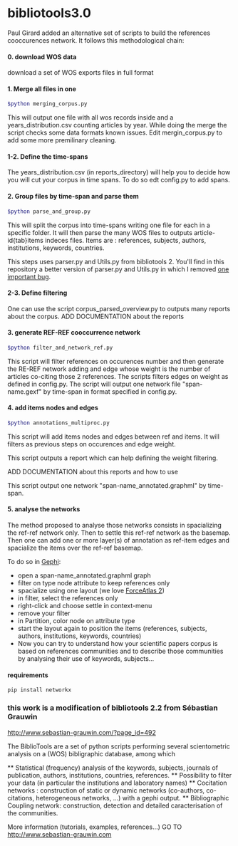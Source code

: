 bibliotools3.0
==============

Paul Girard added an alternative set of scripts to build the references cooccurences network.
It follows this methodological chain:

#### 0. download WOS data
download a set of WOS exports files in full format

#### 1. Merge all files in one 
```bash
$python merging_corpus.py
```
This will output one file with all wos records inside and a years_distribution.csv counting articles by year.
While doing the merge the script checks some data formats known issues.
Edit mergin_corpus.py to add some more premilinary cleaning.

#### 1-2. Define the time-spans
The years_distribution.csv (in reports_directory) will help you to decide how you will cut your corpus in time spans.
To do so edt config.py to add spans.

#### 2. Group files by time-span and parse them
```bash
$python parse_and_group.py
```
This will split the corpus into time-spans writing one file for each in a specific folder.
It will then parse the many WOS files to outputs article-id{tab}items indeces files.
Items are : references, subjects, authors, institutions, keywords, countries.

This steps uses parser.py and Utils.py from bibliotools 2. You'll find in this repository a better version of parser.py  and Utils.py in which I removed [one important bug](https://github.com/medialab/bibliotools3.0/commit/38bd140af4f0246930e730a47ad3ef5027c63b3c).

#### 2-3. Define filtering
One can use the script corpus_parsed_overview.py to outputs many reports about the corpus.
ADD DOCUMENTATION about the reports

#### 3. generate REF-REF cooccurrence network
```bash
$python filter_and_network_ref.py
```
This script will filter references on occurences number and then generate the RE-REF network adding and edge whose weight is the number of articles co-citing those 2 references.
The scripts filters edges on weight as defined in config.py.
The script will output one network file "span-name.gexf" by time-span in format specified in config.py.

#### 4. add items nodes and edges
```bash
$python annotations_multiproc.py
```
This script will add items nodes and edges between ref and items.
It will filters as previous steps on occurences and edge weight.

This script outputs a report which can help defining the weight filtering.

ADD DOCUMENTATION about this reports and how to use

This script output one network "span-name_annotated.graphml" by time-span.

#### 5. analyse the networks
The method proposed to analyse those networks consists in spacializing the ref-ref network only.
Then to settle this ref-ref network as the basemap.
Then one can add one or more layer(s) of annotation as ref-item edges and spacialize the items over the ref-ref basemap.

To do so in [Gephi](http://www.gephi.org):
- open a span-name_annotated.graphml graph
- filter on type node attribute to keep references only
- spacialize using one layout (we love [ForceAtlas 2](http://www.plosone.org/article/info%3Adoi%2F10.1371%2Fjournal.pone.0098679))
- in filter, select the references only
- right-click and choose settle in context-menu
- remove your filter
- in Partition, color node on attribute type
- start the layout again to position the items (references, subjects, authors, institutions, keywords, countries)
- Now you can try to understand how your scientific papers corpus is based on references communities and to describe those communities by analysing their use of keywords, subjects...

#### requirements
```
pip install networkx
```	


### this work is a modification of bibliotools 2.2 from Sébastian Grauwin
http://www.sebastian-grauwin.com/?page_id=492

   The BiblioTools are a set of python scripts performing several scientometric analysis on a (WOS) bibligraphic database, among which

   ** Statistical (frequency) analysis of the keywords, subjects, journals of publication, authors, institutions, countries, references.
   ** Possibility to filter your data (in particular the institutions and laboratory names)
   ** Cocitation networks : construction of static or dynamic networks (co-authors, co-citations, heterogeneous networks, ...) with a gephi output. 
   ** Bibliographic Coupling network: construction, detection and detailed caracterisation of the communities.

   More information (tutorials, examples, references...)
   GO TO http://www.sebastian-grauwin.com
